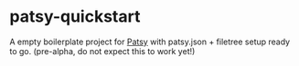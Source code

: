 patsy-quickstart
================

A empty boilerplate project for [Patsy](http://github.com/phun-ky/patsy) with patsy.json + filetree setup ready to go. (pre-alpha, do not expect this to work yet!)
